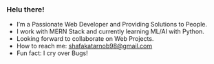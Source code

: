 ### Helu there!

- I’m a Passionate Web Developer and Providing Solutions to People.
- I work with MERN Stack and currently learning ML/AI with Python.
- Looking forward to collaborate on Web Projects.
- How to reach me: shafakatarnob98@gmail.com
- Fun fact: I cry over Bugs!
